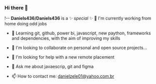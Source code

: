 ### Hi there 👋
!--
**Daniels436/Daniels436** is a ✨ _special_ ✨ 
 🔭 I'm currently working from home doing odd jobs
- 🌱 Learning git, github, power bi, javascript, new paython, frameworks and dependencies, with the aim of improving my skills
 
- 👯 I'm looking to collaborate on personal and open source projects...
- 🤔 I'm looking for help with a new remote placement
- 💬 Ask me about javaescrip, git and figma
- 📫 How to contact me: danielzele01@yahoo.com.br
